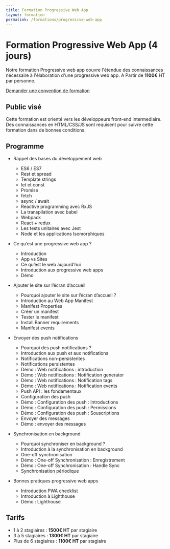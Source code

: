 ```yaml
---
title: Formation Progressive Web App
layout: formation
permalink: /formations/progressive-web-app
---
```


# Formation Progressive Web App (4 jours)

Notre formation Progressive web app couvre l'étendue des connaissances nécessaire à l'élaboration d'une progressive web app. A Partir de <strong>1100€</strong> HT par personne.

[Demander une convention de formation](mailto:contact@floria-consulting.com)

## Public visé

Cette formation est orienté vers les développeurs front-end intermediaire. Des connaissances en HTML/CSS/JS sont requisent pour suivre cette formation dans de bonnes conditions.

## Programme

- Rappel des bases du développement web
  - ES6 / ES7
  - Rest et spread
  - Template strings
  - let et const
  - Promise
  - fetch
  - async / await
  - Reactive programming avec RxJS
  - La transpilation avec babel
  - Webpack
  - React + redux
  - Les tests unitaires avec Jest
  - Node et les applications Isomorphiques

- Ce qu’est une progressive web app ?
  - Introduction
  - App vs Sites
  - Ce qu’est le web aujourd’hui
  - Introduction aux progressive web apps
  - Démo

- Ajouter le site sur l’écran d’accueil
  - Pourquoi ajouter le site sur l’écran d’accueil ? 
  - Introduction au Web App Manifest
  - Manifest Properties
  - Créer un manifest
  - Tester le manifest
  - Install Banner requirements
  - Manifest events

- Envoyer des push notifications
  - Pourquoi des push notifications ?
  - Introduction aux push et aux notifications
  - Notifications non-persistentes
  - Notifications persistentes
  - Démo : Web notifications : introduction
  - Démo : Web notifications : Notification generator
  - Démo : Web notifications : Notification tags
  - Démo : Web notifications : Notification events
  - Push API : les fondamentaux
  - Configuration des push
  - Démo : Configuration des push : Introductions
  - Démo : Configuration des push : Permissions
  - Démo : Configuration des push : Souscriptions
  - Envoyer des messages
  - Démo : envoyer des messages

- Synchronisation en background
  - Pourquoi synchroniser en background ?
  - Introduction à la synchronisation en background
  - One-off synchronisation
  - Démo : One-off Synchronisation : Enregistrement
  - Démo : One-off Synchronisation : Handle Sync
  - Synchronisation périodique

- Bonnes pratiques progressive web apps
  - Introduction PWA checklist
  - Introduction à Lighthouse
  - Démo : Lighthouse

## Tarifs

- 1 à 2 stagiaires : <strong>1500€ HT</strong> par stagiaire
- 3 à 5 stagiaires : <strong>1300€ HT</strong> par stagiaire
- Plus de 6 stagiaires : <strong>1100€ HT</strong> par stagiaire